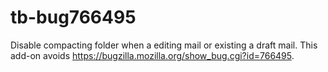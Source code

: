 # tb-bug766495
Disable compacting folder when a editing mail or existing a draft mail. This add-on avoids https://bugzilla.mozilla.org/show_bug.cgi?id=766495.
